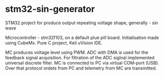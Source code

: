 # stm32-sin-generator
STM32 project for produce output repeating voltage shape, generally - sin wave

Microcontroller - stm32f103, on a default plue pill board.
Initialisation made using CubeMx. Pure C project, Keil uVision IDE.

MC produces voltage level using PWM. ADC with DMA is used for the feedback signal acquisition.
For filtration of the ADC siglnal implemented universal discrete filter.
MC is connected to PC via virtual COM-port (USB). Over that protocol ordets from PC and telemetry from MC are transmitted.
